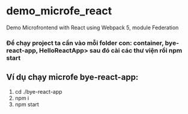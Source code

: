 # demo_microfe_react
Demo Microfrontend with React using Webpack 5, module Federation
### Để chạy project ta cần vào mỗi folder con: container, bye-react-app, HelloReactApp> sau đó cài các thư viện rồi npm start
## Ví dụ chạy microfe bye-react-app:
 1. cd ./bye-react-app
 2. npm i
 3. npm start
 



